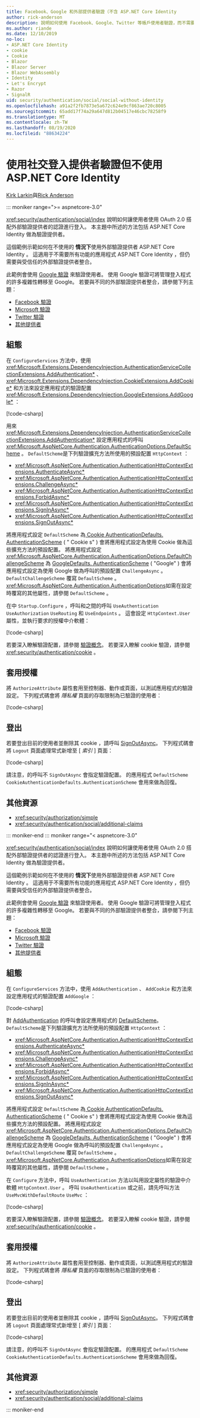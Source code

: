 ```yaml
---
title: Facebook、Google 和外部提供者驗證（不含 ASP.NET Core Identity
author: rick-anderson
description: 說明如何使用 Facebook、Google、Twitter 等帳戶使用者驗證，而不需要 ASP.NET Core Identity 。
ms.author: riande
ms.date: 12/10/2019
no-loc:
- ASP.NET Core Identity
- cookie
- Cookie
- Blazor
- Blazor Server
- Blazor WebAssembly
- Identity
- Let's Encrypt
- Razor
- SignalR
uid: security/authentication/social/social-without-identity
ms.openlocfilehash: a91a2f2fb7873e5a672c624e9cf863ae720c8005
ms.sourcegitcommit: 65add17f74a29a647d812b04517e46cbc78258f9
ms.translationtype: MT
ms.contentlocale: zh-TW
ms.lasthandoff: 08/19/2020
ms.locfileid: "88634224"
---
```

# <a name="use-social-sign-in-provider-authentication-without-no-locaspnet-core-identity"></a>使用社交登入提供者驗證但不使用 ASP.NET Core Identity

[Kirk Larkin](https://twitter.com/serpent5)與[Rick Anderson](https://twitter.com/RickAndMSFT)

::: moniker range=">= aspnetcore-3.0"

<xref:security/authentication/social/index> 說明如何讓使用者使用 OAuth 2.0 搭配外部驗證提供者的認證進行登入。 本主題中所述的方法包括 ASP.NET Core Identity 做為驗證提供者。

這個範例示範如何在不使用的 **情況下**使用外部驗證提供者 ASP.NET Core Identity 。 這適用于不需要所有功能的應用程式 ASP.NET Core Identity ，但仍需要與受信任的外部驗證提供者整合。

此範例會使用 [Google 驗證](xref:security/authentication/google-logins) 來驗證使用者。 使用 Google 驗證可將管理登入程式的許多複雜性轉移至 Google。 若要與不同的外部驗證提供者整合，請參閱下列主題：

* [Facebook 驗證](xref:security/authentication/facebook-logins)
* [Microsoft 驗證](xref:security/authentication/microsoft-logins)
* [Twitter 驗證](xref:security/authentication/twitter-logins)
* [其他提供者](xref:security/authentication/otherlogins)

## <a name="configuration"></a>組態

在 `ConfigureServices` 方法中，使用 <xref:Microsoft.Extensions.DependencyInjection.AuthenticationServiceCollectionExtensions.AddAuthentication*> 、 <xref:Microsoft.Extensions.DependencyInjection.CookieExtensions.AddCookie*> 和方法來設定應用程式的驗證配置 <xref:Microsoft.Extensions.DependencyInjection.GoogleExtensions.AddGoogle*> ：

[!code-csharp[](social-without-identity/samples_snapshot/3.x/Startup.cs?name=snippet1)]

用來 <xref:Microsoft.Extensions.DependencyInjection.AuthenticationServiceCollectionExtensions.AddAuthentication*> 設定應用程式的呼叫 <xref:Microsoft.AspNetCore.Authentication.AuthenticationOptions.DefaultScheme> 。 `DefaultScheme`是下列驗證擴充方法所使用的預設配置 `HttpContext` ：

* <xref:Microsoft.AspNetCore.Authentication.AuthenticationHttpContextExtensions.AuthenticateAsync*>
* <xref:Microsoft.AspNetCore.Authentication.AuthenticationHttpContextExtensions.ChallengeAsync*>
* <xref:Microsoft.AspNetCore.Authentication.AuthenticationHttpContextExtensions.ForbidAsync*>
* <xref:Microsoft.AspNetCore.Authentication.AuthenticationHttpContextExtensions.SignInAsync*>
* <xref:Microsoft.AspNetCore.Authentication.AuthenticationHttpContextExtensions.SignOutAsync*>

將應用程式設定 `DefaultScheme` 為[ Cookie AuthenticationDefaults. AuthenticationScheme](xref:Microsoft.AspNetCore.Authentication.Cookies.CookieAuthenticationDefaults.AuthenticationScheme) ( " Cookie s" ) 會將應用程式設定為使用 Cookie 做為這些擴充方法的預設配置。 將應用程式設定 <xref:Microsoft.AspNetCore.Authentication.AuthenticationOptions.DefaultChallengeScheme> 為 [GoogleDefaults. AuthenticationScheme](xref:Microsoft.AspNetCore.Authentication.Google.GoogleDefaults.AuthenticationScheme) ( "Google" ) 會將應用程式設定為使用 Google 做為呼叫的預設配置 `ChallengeAsync` 。 `DefaultChallengeScheme` 覆寫 `DefaultScheme` 。 <xref:Microsoft.AspNetCore.Authentication.AuthenticationOptions>如需在設定時覆寫的其他屬性，請參閱 `DefaultScheme` 。

在中 `Startup.Configure` ，呼叫和之間的呼叫 `UseAuthentication` `UseAuthorization` `UseRouting` 和 `UseEndpoints` 。 這會設定 `HttpContext.User` 屬性，並執行要求的授權中介軟體：

[!code-csharp[](social-without-identity/samples_snapshot/3.x/Startup.cs?name=snippet2&highlight=3-4)]

若要深入瞭解驗證配置，請參閱 [驗證概念](xref:security/authentication/index#authentication-concepts)。 若要深入瞭解 cookie 驗證，請參閱 <xref:security/authentication/cookie> 。

## <a name="apply-authorization"></a>套用授權

將 `AuthorizeAttribute` 屬性套用至控制器、動作或頁面，以測試應用程式的驗證設定。 下列程式碼會將 *隱私權* 頁面的存取限制為已驗證的使用者：

[!code-csharp[](social-without-identity/samples_snapshot/3.x/Pages/Privacy.cshtml.cs?name=snippet&highlight=1)]

## <a name="sign-out"></a>登出

若要登出目前的使用者並刪除其 cookie ，請呼叫 [SignOutAsync](xref:Microsoft.AspNetCore.Authentication.AuthenticationHttpContextExtensions.SignOutAsync*)。 下列程式碼會將 `Logout` 頁面處理常式新增至 [ *索引* ] 頁面：

[!code-csharp[](social-without-identity/samples_snapshot/3.x/Pages/Index.cshtml.cs?name=snippet&highlight=3-7)]

請注意，的呼叫不 `SignOutAsync` 會指定驗證配置。 的應用程式 `DefaultScheme` `CookieAuthenticationDefaults.AuthenticationScheme` 會用來做為回復。

## <a name="additional-resources"></a>其他資源

* <xref:security/authorization/simple>
* <xref:security/authentication/social/additional-claims>

::: moniker-end
::: moniker range="< aspnetcore-3.0"

<xref:security/authentication/social/index> 說明如何讓使用者使用 OAuth 2.0 搭配外部驗證提供者的認證進行登入。 本主題中所述的方法包括 ASP.NET Core Identity 做為驗證提供者。

這個範例示範如何在不使用的 **情況下**使用外部驗證提供者 ASP.NET Core Identity 。 這適用于不需要所有功能的應用程式 ASP.NET Core Identity ，但仍需要與受信任的外部驗證提供者整合。

此範例會使用 [Google 驗證](xref:security/authentication/google-logins) 來驗證使用者。 使用 Google 驗證可將管理登入程式的許多複雜性轉移至 Google。 若要與不同的外部驗證提供者整合，請參閱下列主題：

* [Facebook 驗證](xref:security/authentication/facebook-logins)
* [Microsoft 驗證](xref:security/authentication/microsoft-logins)
* [Twitter 驗證](xref:security/authentication/twitter-logins)
* [其他提供者](xref:security/authentication/otherlogins)

## <a name="configuration"></a>組態

在 `ConfigureServices` 方法中，使用 `AddAuthentication` 、 `AddCookie` 和方法來設定應用程式的驗證配置 `AddGoogle` ：

[!code-csharp[](social-without-identity/samples_snapshot/2.x/Startup.cs?name=snippet1)]

對 [AddAuthentication](/dotnet/api/microsoft.extensions.dependencyinjection.authenticationservicecollectionextensions.addauthentication#Microsoft_Extensions_DependencyInjection_AuthenticationServiceCollectionExtensions_AddAuthentication_Microsoft_Extensions_DependencyInjection_IServiceCollection_System_Action_Microsoft_AspNetCore_Authentication_AuthenticationOptions__) 的呼叫會設定應用程式的 [DefaultScheme](xref:Microsoft.AspNetCore.Authentication.AuthenticationOptions.DefaultScheme)。 `DefaultScheme`是下列驗證擴充方法所使用的預設配置 `HttpContext` ：

* <xref:Microsoft.AspNetCore.Authentication.AuthenticationHttpContextExtensions.AuthenticateAsync*>
* <xref:Microsoft.AspNetCore.Authentication.AuthenticationHttpContextExtensions.ChallengeAsync*>
* <xref:Microsoft.AspNetCore.Authentication.AuthenticationHttpContextExtensions.ForbidAsync*>
* <xref:Microsoft.AspNetCore.Authentication.AuthenticationHttpContextExtensions.SignInAsync*>
* <xref:Microsoft.AspNetCore.Authentication.AuthenticationHttpContextExtensions.SignOutAsync*>

將應用程式設定 `DefaultScheme` 為[ Cookie AuthenticationDefaults. AuthenticationScheme](xref:Microsoft.AspNetCore.Authentication.Cookies.CookieAuthenticationDefaults.AuthenticationScheme) ( " Cookie s" ) 會將應用程式設定為使用 Cookie 做為這些擴充方法的預設配置。 將應用程式設定 <xref:Microsoft.AspNetCore.Authentication.AuthenticationOptions.DefaultChallengeScheme> 為 [GoogleDefaults. AuthenticationScheme](xref:Microsoft.AspNetCore.Authentication.Google.GoogleDefaults.AuthenticationScheme) ( "Google" ) 會將應用程式設定為使用 Google 做為呼叫的預設配置 `ChallengeAsync` 。 `DefaultChallengeScheme` 覆寫 `DefaultScheme` 。 <xref:Microsoft.AspNetCore.Authentication.AuthenticationOptions>如需在設定時覆寫的其他屬性，請參閱 `DefaultScheme` 。

在 `Configure` 方法中，呼叫 `UseAuthentication` 方法以叫用設定屬性的驗證中介軟體 `HttpContext.User` 。 呼叫 `UseAuthentication` 或之前，請先呼叫方法 `UseMvcWithDefaultRoute` `UseMvc` ：

[!code-csharp[](social-without-identity/samples_snapshot/2.x/Startup.cs?name=snippet2)]

若要深入瞭解驗證配置，請參閱 [驗證概念](xref:security/authentication/index#authentication-concepts)。 若要深入瞭解 cookie 驗證，請參閱 <xref:security/authentication/cookie> 。

## <a name="apply-authorization"></a>套用授權

將 `AuthorizeAttribute` 屬性套用至控制器、動作或頁面，以測試應用程式的驗證設定。 下列程式碼會將 *隱私權* 頁面的存取限制為已驗證的使用者：

[!code-csharp[](social-without-identity/samples_snapshot/2.x/Pages/Privacy.cshtml.cs?name=snippet&highlight=1)]

## <a name="sign-out"></a>登出

若要登出目前的使用者並刪除其 cookie ，請呼叫 [SignOutAsync](xref:Microsoft.AspNetCore.Authentication.AuthenticationHttpContextExtensions.SignOutAsync*)。 下列程式碼會將 `Logout` 頁面處理常式新增至 [ *索引* ] 頁面：

[!code-csharp[](social-without-identity/samples_snapshot/2.x/Pages/Index.cshtml.cs?name=snippet&highlight=3-7)]

請注意，的呼叫不 `SignOutAsync` 會指定驗證配置。 的應用程式 `DefaultScheme` `CookieAuthenticationDefaults.AuthenticationScheme` 會用來做為回復。

## <a name="additional-resources"></a>其他資源

* <xref:security/authorization/simple>
* <xref:security/authentication/social/additional-claims>

::: moniker-end
